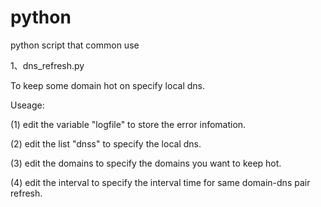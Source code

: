 # python
python script that common use

1、dns_refresh.py

To keep some domain hot on specify local dns.

Useage:

(1) edit the variable "logfile" to store the error infomation.

(2) edit the list "dnss" to specify the local dns.

(3) edit the domains to specify the domains you want to keep hot.

(4) edit the interval to specify the interval time for same domain-dns pair refresh.


